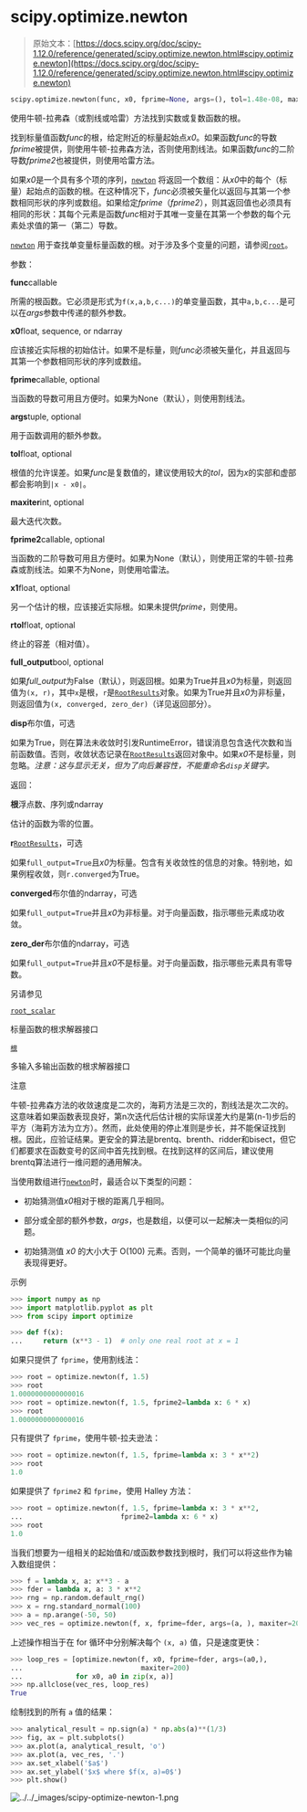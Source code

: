 # scipy.optimize.newton

> 原始文本：[https://docs.scipy.org/doc/scipy-1.12.0/reference/generated/scipy.optimize.newton.html#scipy.optimize.newton](https://docs.scipy.org/doc/scipy-1.12.0/reference/generated/scipy.optimize.newton.html#scipy.optimize.newton)

```py
scipy.optimize.newton(func, x0, fprime=None, args=(), tol=1.48e-08, maxiter=50, fprime2=None, x1=None, rtol=0.0, full_output=False, disp=True)
```

使用牛顿-拉弗森（或割线或哈雷）方法找到实数或复数函数的根。

找到标量值函数*func*的根，给定附近的标量起始点*x0*。如果函数*func*的导数*fprime*被提供，则使用牛顿-拉弗森方法，否则使用割线法。如果函数*func*的二阶导数*fprime2*也被提供，则使用哈雷方法。

如果*x0*是一个具有多个项的序列，[`newton`](#scipy.optimize.newton "scipy.optimize.newton") 将返回一个数组：从*x0*中的每个（标量）起始点的函数的根。在这种情况下，*func*必须被矢量化以返回与其第一个参数相同形状的序列或数组。如果给定*fprime*（*fprime2*），则其返回值也必须具有相同的形状：其每个元素是函数*func*相对于其唯一变量在其第一个参数的每个元素处求值的第一（第二）导数。

[`newton`](#scipy.optimize.newton "scipy.optimize.newton") 用于查找单变量标量函数的根。对于涉及多个变量的问题，请参阅[`root`](scipy.optimize.root.html#scipy.optimize.root "scipy.optimize.root")。

参数：

**func**callable

所需的根函数。它必须是形式为`f(x,a,b,c...)`的单变量函数，其中`a,b,c...`是可以在*args*参数中传递的额外参数。

**x0**float, sequence, or ndarray

应该接近实际根的初始估计。如果不是标量，则*func*必须被矢量化，并且返回与其第一个参数相同形状的序列或数组。

**fprime**callable, optional

当函数的导数可用且方便时。如果为None（默认），则使用割线法。

**args**tuple, optional

用于函数调用的额外参数。

**tol**float, optional

根值的允许误差。如果*func*是复数值的，建议使用较大的*tol*，因为*x*的实部和虚部都会影响到`|x - x0|`。

**maxiter**int, optional

最大迭代次数。

**fprime2**callable, optional

当函数的二阶导数可用且方便时。如果为None（默认），则使用正常的牛顿-拉弗森或割线法。如果不为None，则使用哈雷法。

**x1**float, optional

另一个估计的根，应该接近实际根。如果未提供*fprime*，则使用。

**rtol**float, optional

终止的容差（相对值）。

**full_output**bool, optional

如果*full_output*为False（默认），则返回根。如果为True并且*x0*为标量，则返回值为`(x, r)`，其中`x`是根，`r`是[`RootResults`](scipy.optimize.RootResults.html#scipy.optimize.RootResults "scipy.optimize.RootResults")对象。如果为True并且*x0*为非标量，则返回值为`(x, converged, zero_der)`（详见返回部分）。

**disp**布尔值，可选

如果为True，则在算法未收敛时引发RuntimeError，错误消息包含迭代次数和当前函数值。否则，收敛状态记录在[`RootResults`](scipy.optimize.RootResults.html#scipy.optimize.RootResults "scipy.optimize.RootResults")返回对象中。如果*x0*不是标量，则忽略。*注意：这与显示无关，但为了向后兼容性，不能重命名`disp`关键字。*

返回：

**根**浮点数、序列或ndarray

估计的函数为零的位置。

**r**[`RootResults`](scipy.optimize.RootResults.html#scipy.optimize.RootResults "scipy.optimize.RootResults")，可选

如果`full_output=True`且*x0*为标量。包含有关收敛性的信息的对象。特别地，如果例程收敛，则`r.converged`为True。

**converged**布尔值的ndarray，可选

如果`full_output=True`并且*x0*为非标量。对于向量函数，指示哪些元素成功收敛。

**zero_der**布尔值的ndarray，可选

如果`full_output=True`并且*x0*不是标量。对于向量函数，指示哪些元素具有零导数。

另请参见

[`root_scalar`](scipy.optimize.root_scalar.html#scipy.optimize.root_scalar "scipy.optimize.root_scalar")

标量函数的根求解器接口

[`根`](scipy.optimize.root.html#scipy.optimize.root "scipy.optimize.root")

多输入多输出函数的根求解器接口

注意

牛顿-拉弗森方法的收敛速度是二次的，海莉方法是三次的，割线法是次二次的。这意味着如果函数表现良好，第n次迭代后估计根的实际误差大约是第(n-1)步后的平方（海莉方法为立方）。然而，此处使用的停止准则是步长，并不能保证找到根。因此，应验证结果。更安全的算法是brentq、brenth、ridder和bisect，但它们都要求在函数变号的区间中首先找到根。在找到这样的区间后，建议使用brentq算法进行一维问题的通用解决。

当使用数组进行[`newton`](#scipy.optimize.newton "scipy.optimize.newton")时，最适合以下类型的问题：

+   初始猜测值*x0*相对于根的距离几乎相同。

+   部分或全部的额外参数，*args*，也是数组，以便可以一起解决一类相似的问题。

+   初始猜测值 *x0* 的大小大于 O(100) 元素。否则，一个简单的循环可能比向量表现得更好。

示例

```py
>>> import numpy as np
>>> import matplotlib.pyplot as plt
>>> from scipy import optimize 
```

```py
>>> def f(x):
...     return (x**3 - 1)  # only one real root at x = 1 
```

如果只提供了 `fprime`，使用割线法：

```py
>>> root = optimize.newton(f, 1.5)
>>> root
1.0000000000000016
>>> root = optimize.newton(f, 1.5, fprime2=lambda x: 6 * x)
>>> root
1.0000000000000016 
```

只有提供了 `fprime`，使用牛顿-拉夫逊法：

```py
>>> root = optimize.newton(f, 1.5, fprime=lambda x: 3 * x**2)
>>> root
1.0 
```

如果提供了 `fprime2` 和 `fprime`，使用 Halley 方法：

```py
>>> root = optimize.newton(f, 1.5, fprime=lambda x: 3 * x**2,
...                        fprime2=lambda x: 6 * x)
>>> root
1.0 
```

当我们想要为一组相关的起始值和/或函数参数找到根时，我们可以将这些作为输入数组提供：

```py
>>> f = lambda x, a: x**3 - a
>>> fder = lambda x, a: 3 * x**2
>>> rng = np.random.default_rng()
>>> x = rng.standard_normal(100)
>>> a = np.arange(-50, 50)
>>> vec_res = optimize.newton(f, x, fprime=fder, args=(a, ), maxiter=200) 
```

上述操作相当于在 for 循环中分别解决每个 `(x, a)` 值，只是速度更快：

```py
>>> loop_res = [optimize.newton(f, x0, fprime=fder, args=(a0,),
...                             maxiter=200)
...             for x0, a0 in zip(x, a)]
>>> np.allclose(vec_res, loop_res)
True 
```

绘制找到的所有 `a` 值的结果：

```py
>>> analytical_result = np.sign(a) * np.abs(a)**(1/3)
>>> fig, ax = plt.subplots()
>>> ax.plot(a, analytical_result, 'o')
>>> ax.plot(a, vec_res, '.')
>>> ax.set_xlabel('$a$')
>>> ax.set_ylabel('$x$ where $f(x, a)=0$')
>>> plt.show() 
```

![../../_images/scipy-optimize-newton-1.png](../Images/b8ff7b8af48e693b633f817523785ff1.png)
